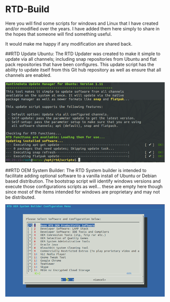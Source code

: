 # RTD-Build

Here you will find some scripts for windows and Linux that I have created and/or modified over the years. I have added them here simply to share in the hopes that someone will find something useful. 

It would make me happy if any modification are shared back. 

##RTD Update Ubuntu:
The RTD Updater was created to make it simple to update via all channels; including snap repositories from Ubuntu and flat pack repositories that have been configures. This update script has the ability to update itself from this Git hub repository as well as ensure that all channels are enabled.

![RTD Update Screenshot](Media_files/Scr1.png?raw=true "Executing the Script")

##RTD OEM System Builder: 
The RTD System builder is intended to facilitate adding optional software to a vanilla install of Ubuntu or Debian based distribution. The bootstrap script will identify windows versions and execute those configurations scripts as well... these are empty here though since most of the items intended for windows are proprietary and may not be distributed. 

![RTD Builder Screenshot](Media_files/Scr2.png?raw=true "Executing the Script")

